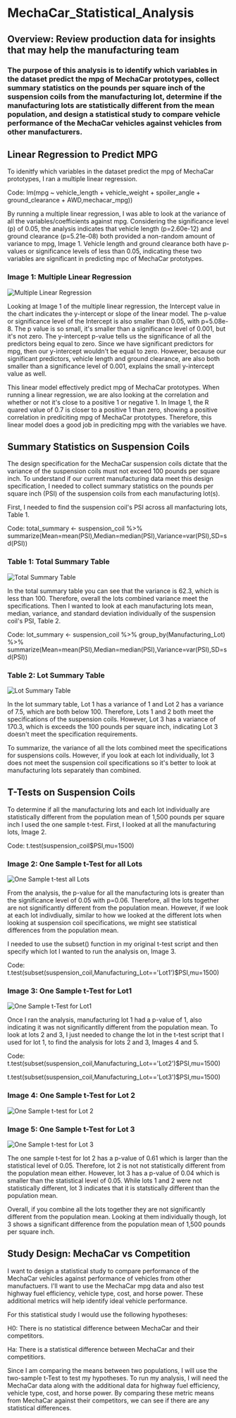 # MechaCar_Statistical_Analysis
## Overview: Review production data for insights that may help the manufacturing team
### The purpose of this analysis is to identify which variables in the dataset predict the mpg of MechaCar prototypes, collect summary statistics on the pounds per square inch of the suspension coils from the manufacturing lot, determine if the manufacturing lots are statistically different from the mean population, and design a statistical study to compare vehicle performance of the MechaCar vehicles against vehicles from other manufacturers. 

## Linear Regression to Predict MPG
To idenitfy which variables in the dataset predict the mpg of MechaCar prototypes, I ran a multiple linear regression. 

Code:
lm(mpg ~ vehicle_length + vehicle_weight + spoiler_angle + ground_clearance + AWD,mechacar_mpg))

By running a multiple linear regression, I was able to look at the variance of all the variables/coefficients against mpg. Considering the significance level (p) of 0.05, the analysis indicates that vehicle length (p=2.60e-12) and ground clearance (p=5.21e-08) both provided a non-random amount of variance to mpg, Image 1. Vehicle length and ground clearance both have p-values or significance levels of less than 0.05, indicating these two variables are significant in predicting mpc of MechaCar prototypes. 

### Image 1: Multiple Linear Regression
![Multiple Linear Regression](https://github.com/mrma2318/MechaCar_Statistical_Analysis/blob/b5dabdbad9851b6fe3cfe0391a831d4b476b882c/images/linear_regression.png)

Looking at Image 1 of the multiple linear regression, the Intercept value in the chart indicates the y-intercept or slope of the linear model. The p-value or significance level of the Intercept is also smaller than 0.05, with p=5.08e-8. The p value is so small, it's smaller than a significance level of 0.001, but it's not zero. The y-intercept p-value tells us the significance of all the predictors being equal to zero. Since we have significant predictors for mpg, then our y-intercept wouldn't be equal to zero. However, because our significant predictors, vehicle length and ground clearance, are also both smaller than a significance level of 0.001, explains the small y-intercept value as well. 

This linear model effectively predict mpg of MechaCar prototypes. When running a linear regression, we are also looking at the correlation and whether or not it's close to a positive 1 or negative 1. In Image 1, the R quared value of 0.7 is closer to a positive 1 than zero, showing a positive correlation in prediciting mpg of MechaCar prototypes. Therefore, this linear model does a good job in prediciting mpg with the variables we have. 

## Summary Statistics on Suspension Coils
The design specification for the MechaCar suspension coils dictate that the variance of the suspension coils must not exceed 100 pounds per square inch. To understand if our current manufacturing data meet this design specification, I needed to collect summary statistics on the pounds per square inch (PSI) of the suspension coils from each manufacturing lot(s). 

First, I needed to find the suspension coil's PSI across all manfacturing lots, Table 1. 

Code:
total_summary <- suspension_coil %>% summarize(Mean=mean(PSI),Median=median(PSI),Variance=var(PSI),SD=sd(PSI))

### Table 1: Total Summary Table
![Total Summary Table](https://github.com/mrma2318/MechaCar_Statistical_Analysis/blob/b5dabdbad9851b6fe3cfe0391a831d4b476b882c/images/total_summary.png)

In the total summary table you can see that the variance is 62.3, which is less than 100. Therefore, overall the lots combined variance meet the specifications. Then I wanted to look at each manufacturing lots mean, median, variance, and standard deviation individually of the suspension coil's PSI, Table 2. 

Code:
lot_summary <- suspension_coil %>% group_by(Manufacturing_Lot) %>% summarize(Mean=mean(PSI),Median=median(PSI),Variance=var(PSI),SD=sd(PSI))

### Table 2: Lot Summary Table
![Lot Summary Table](https://github.com/mrma2318/MechaCar_Statistical_Analysis/blob/b5dabdbad9851b6fe3cfe0391a831d4b476b882c/images/lot_summary.png)

In the lot summary table, Lot 1 has a variance of 1 and Lot 2 has a variance of 7.5, which are both below 100. Therefore, Lots 1 and 2 both meet the specifications  of the suspension coils. However, Lot 3 has a variance of 170.3, which is exceeds the 100 pounds per square inch, indicating Lot 3 doesn't meet the specification requirements. 

To summarize, the variance of all the lots combined meet the specifications for suspensions coils. However, if you look at each lot individually, lot 3 does not meet the suspension coil specifications so it's better to look at manufacturing lots separately than combined.

## T-Tests on Suspension Coils
To determine if all the manufacturing lots and each lot individually are statistically different from the population mean of 1,500 pounds per square inch I used the one sample t-test. First, I looked at all the manufacturing lots, Image 2. 

Code: 
t.test(suspension_coil$PSI,mu=1500)

### Image 2: One Sample t-Test for all Lots
![One Sample t-test all Lots](https://github.com/mrma2318/MechaCar_Statistical_Analysis/blob/b5dabdbad9851b6fe3cfe0391a831d4b476b882c/images/t-test_all_lots.png)

From the analysis, the p-value for all the manufacturing lots is greater than the significance level of 0.05 with p=0.06. Therefore, all the lots together are not significantly different from the population mean. However, if we look at each lot indivdiually, similar to how we looked at the different lots when looking at suspension coil specifications, we might see statistical differences from the population mean. 

I needed to use the subset() function in my original t-test script and then specify which lot I wanted to run the analysis on, Image 3. 

Code: 
t.test(subset(suspension_coil,Manufacturing_Lot=='Lot1')$PSI,mu=1500)

### Image 3: One Sample t-Test for Lot1
![One Sample t-Test for Lot1](https://github.com/mrma2318/MechaCar_Statistical_Analysis/blob/b5dabdbad9851b6fe3cfe0391a831d4b476b882c/images/t-test_lot1.png)

Once I ran the analysis, manufacturing lot 1 had a p-value of 1, also indicating it was not significantlly different from the population mean. To look at lots 2 and 3, I just needed to change the lot in the t-test script that I used for lot 1, to find the analysis for lots 2 and 3, Images 4 and 5. 

Code: 
t.test(subset(suspension_coil,Manufacturing_Lot=='Lot2')$PSI,mu=1500)

t.test(subset(suspension_coil,Manufacturing_Lot=='Lot3')$PSI,mu=1500)

### Image 4: One Sample t-Test for Lot 2
![One Sample t-test for Lot 2](https://github.com/mrma2318/MechaCar_Statistical_Analysis/blob/b5dabdbad9851b6fe3cfe0391a831d4b476b882c/images/t-test_lot2.png)

### Image 5: One Sample t-Test for Lot 3
![One Sample t-test for Lot 3](https://github.com/mrma2318/MechaCar_Statistical_Analysis/blob/b5dabdbad9851b6fe3cfe0391a831d4b476b882c/images/t-test_lot3.png)

The one sample t-test for lot 2 has a p-value of 0.61 which is larger than the statistical level of 0.05. Therefore, lot 2 is not not statistically different from the population mean either. However, lot 3 has a p-value of 0.04 which is smaller than the statistical level of 0.05. While lots 1 and 2 were not statistically different, lot 3 indicates that it is statstically different than the population mean. 

Overall, if you combine all the lots together they are not significantly different from the population mean. Looking at them individually though, lot 3 shows a significant difference from the population mean of 1,500 pounds per square inch. 

## Study Design: MechaCar vs Competition
I want to design a statistical study to compare performance of the MechaCar vehicles against performance of vehicles from other manufactuers. I'll want to use the MechaCar mpg data and also test highway fuel efficiency, vehicle type, cost, and horse power. These additional metrics will help identify ideal vehicle performance.   

For this statistical study I would use the following hypotheses:

H0: There is no statistical difference between MechaCar and their competitors.

Ha: There is a statistical difference between MechaCar and their competitiors.

Since I am comparing the means between two populations, I will use the two-sample t-Test to test my hypotheses. To run my analysis, I will need the MechaCar data along with the additional data for highway fuel efficiency, vehicle type, cost, and horse power. By comparing these metric means from MechaCar against their competitors, we can see if there are any statistical differences. 